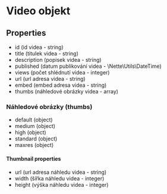 # Video objekt

## Properties

- id (id videa - string)
- title (titulek videa - string)
- description (popisek videa - string)
- published (datum publikování videa - \Nette\Utils\DateTime)
- views (počet shlédnutí videa - integer)
- url (url adresa videa - string)
- embed (embed adresa videa - string)
- thumbs (náhledové obrázky videa - array)

### Náhledové obrázky (thumbs)
- default (object)
- medium (object)
- high (object)
- standard (object)
- maxres (object)

#### Thumbnail properties
- url (url adresa náhledu videa - string)
- width (šířka náhledu videa - integer)
- height (výška náhledu videa - integer)